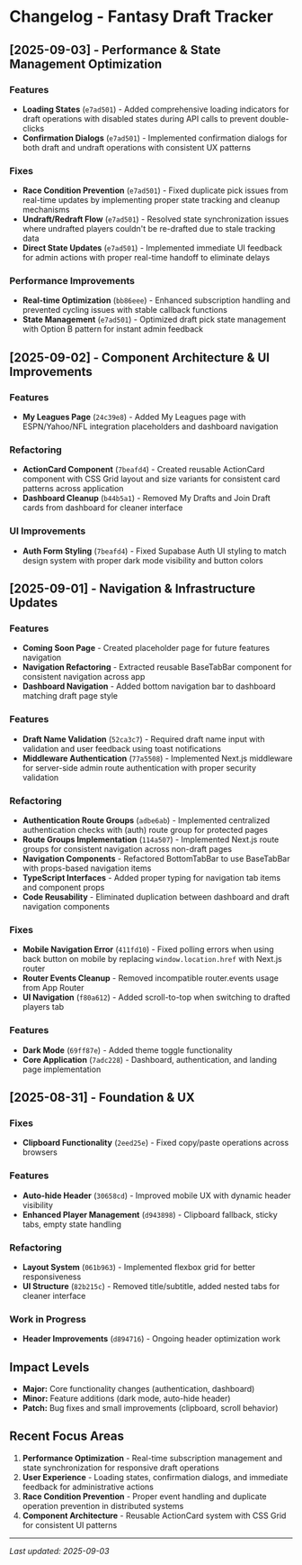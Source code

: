 # Changelog - Fantasy Draft Tracker

## [2025-09-03] - Performance & State Management Optimization

### Features  
- **Loading States** (`e7ad501`) - Added comprehensive loading indicators for draft operations with disabled states during API calls to prevent double-clicks
- **Confirmation Dialogs** (`e7ad501`) - Implemented confirmation dialogs for both draft and undraft operations with consistent UX patterns

### Fixes
- **Race Condition Prevention** (`e7ad501`) - Fixed duplicate pick issues from real-time updates by implementing proper state tracking and cleanup mechanisms
- **Undraft/Redraft Flow** (`e7ad501`) - Resolved state synchronization issues where undrafted players couldn't be re-drafted due to stale tracking data
- **Direct State Updates** (`e7ad501`) - Implemented immediate UI feedback for admin actions with proper real-time handoff to eliminate delays

### Performance Improvements
- **Real-time Optimization** (`bb86eee`) - Enhanced subscription handling and prevented cycling issues with stable callback functions
- **State Management** (`e7ad501`) - Optimized draft pick state management with Option B pattern for instant admin feedback

## [2025-09-02] - Component Architecture & UI Improvements

### Features
- **My Leagues Page** (`24c39e8`) - Added My Leagues page with ESPN/Yahoo/NFL integration placeholders and dashboard navigation

### Refactoring
- **ActionCard Component** (`7beafd4`) - Created reusable ActionCard component with CSS Grid layout and size variants for consistent card patterns across application
- **Dashboard Cleanup** (`b44b5a1`) - Removed My Drafts and Join Draft cards from dashboard for cleaner interface

### UI Improvements
- **Auth Form Styling** (`7beafd4`) - Fixed Supabase Auth UI styling to match design system with proper dark mode visibility and button colors

## [2025-09-01] - Navigation & Infrastructure Updates

### Features
- **Coming Soon Page** - Created placeholder page for future features navigation
- **Navigation Refactoring** - Extracted reusable BaseTabBar component for consistent navigation across app
- **Dashboard Navigation** - Added bottom navigation bar to dashboard matching draft page style

### Features
- **Draft Name Validation** (`52ca3c7`) - Required draft name input with validation and user feedback using toast notifications
- **Middleware Authentication** (`77a5508`) - Implemented Next.js middleware for server-side admin route authentication with proper security validation

### Refactoring  
- **Authentication Route Groups** (`adbe6ab`) - Implemented centralized authentication checks with (auth) route group for protected pages
- **Route Groups Implementation** (`114a507`) - Implemented Next.js route groups for consistent navigation across non-draft pages
- **Navigation Components** - Refactored BottomTabBar to use BaseTabBar with props-based navigation items
- **TypeScript Interfaces** - Added proper typing for navigation tab items and component props
- **Code Reusability** - Eliminated duplication between dashboard and draft navigation components

### Fixes
- **Mobile Navigation Error** (`411fd10`) - Fixed polling errors when using back button on mobile by replacing `window.location.href` with Next.js router
- **Router Events Cleanup** - Removed incompatible router.events usage from App Router
- **UI Navigation** (`f80a612`) - Added scroll-to-top when switching to drafted players tab

### Features  
- **Dark Mode** (`69ff87e`) - Added theme toggle functionality
- **Core Application** (`7adc228`) - Dashboard, authentication, and landing page implementation

## [2025-08-31] - Foundation & UX

### Fixes
- **Clipboard Functionality** (`2eed25e`) - Fixed copy/paste operations across browsers

### Features
- **Auto-hide Header** (`30658cd`) - Improved mobile UX with dynamic header visibility
- **Enhanced Player Management** (`d943898`) - Clipboard fallback, sticky tabs, empty state handling

### Refactoring
- **Layout System** (`061b963`) - Implemented flexbox grid for better responsiveness
- **UI Structure** (`82b215c`) - Removed title/subtitle, added nested tabs for cleaner interface

### Work in Progress
- **Header Improvements** (`d894716`) - Ongoing header optimization work

## Impact Levels
- **Major:** Core functionality changes (authentication, dashboard)
- **Minor:** Feature additions (dark mode, auto-hide header)
- **Patch:** Bug fixes and small improvements (clipboard, scroll behavior)

## Recent Focus Areas
1. **Performance Optimization** - Real-time subscription management and state synchronization for responsive draft operations
2. **User Experience** - Loading states, confirmation dialogs, and immediate feedback for administrative actions
3. **Race Condition Prevention** - Proper event handling and duplicate operation prevention in distributed systems
4. **Component Architecture** - Reusable ActionCard system with CSS Grid for consistent UI patterns

---
*Last updated: 2025-09-03*